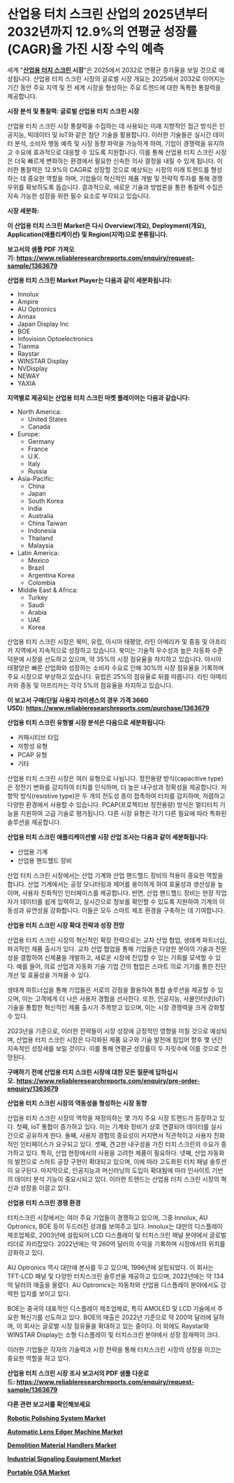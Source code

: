 <p><h1>산업용 터치 스크린 산업의 2025년부터 2032년까지 12.9%의 연평균 성장률(CAGR)을 가진 시장 수익 예측</h1></p><p>세계 "<strong><a href="https://www.reliableresearchreports.com/global-industrial-touch-screen-market-r1363679?utm_campaign=105&utm_medium=8&utm_source=Github&utm_content=ia&utm_term=01032025&utm_id=industrial-touch-screen">산업용 터치 스크린&nbsp;</a></strong><strong>시장</strong>"은 2025에서 2032로 연평균 증가율을 보일 것으로 예상됩니다. 산업용 터치 스크린 시장의 글로벌 시장 개요는 2025에서 2032로 이어지는 기간 동안 주요 지역 및 전 세계 시장을 형성하는 주요 트렌드에 대한 독특한 통찰력을 제공합니다.</p>
<p><strong>시장 분석 및 통찰력: 글로벌 산업용 터치 스크린 시장</strong></p>
<p><p>산업용 터치 스크린 시장 통찰력을 수집하는 데 사용되는 미래 지향적인 접근 방식은 인공지능, 빅데이터 및 IoT와 같은 첨단 기술을 활용합니다. 이러한 기술들은 실시간 데이터 분석, 소비자 행동 예측 및 시장 동향 파악을 가능하게 하여, 기업이 경쟁력을 유지하고 수요에 효과적으로 대응할 수 있도록 지원합니다. 이를 통해 산업용 터치 스크린 시장은 더욱 빠르게 변화하는 환경에서 필요한 신속한 의사 결정을 내릴 수 있게 됩니다. 이러한 통찰력은 12.9%의 CAGR로 성장할 것으로 예상되는 시장의 미래 트렌드를 형성하는 데 중요한 역할을 하며, 기업들이 혁신적인 제품 개발 및 전략적 투자를 통해 경쟁 우위를 확보하도록 돕습니다. 결과적으로, 새로운 기술과 방법론을 통한 통찰력 수집은 지속 가능한 성장을 위한 필수 요소로 부각되고 있습니다.</p><a href="%7CAUTHORITHY_DOMAIN_URL%7C?utm_campaign=105&utm_medium=8&utm_source=Github&utm_content=ia&utm_term=01032025&utm_id=industrial-touch-screen"></a></p>
<p><strong>시장 세분화:</strong></p>
<p><strong>이 산업용 터치 스크린 Market은 다시 Overview(개요), Deployment(개요), Application(애플리케이션) 및 Region(지역)으로 분류됩니다.</strong></p>
<p><strong>보고서의 샘플 PDF 가져오기:&nbsp;<a href="https://www.reliableresearchreports.com/enquiry/request-sample/1363679?utm_campaign=105&utm_medium=8&utm_source=Github&utm_content=ia&utm_term=01032025&utm_id=industrial-touch-screen">https://www.reliableresearchreports.com/enquiry/request-sample/1363679</a></strong><strong></strong></p>
<p><strong>산업용 터치 스크린 Market Player는 다음과 같이 세분화됩니다:</strong></p>
<p><ul><li>Innolux</li><li>Ampire</li><li>AU Optronics</li><li>Annax</li><li>Japan Display Inc</li><li>BOE</li><li>Infovision Optoelectronics</li><li>Tianma</li><li>Raystar</li><li>WINSTAR Display</li><li>NVDisplay</li><li>NEWAY</li><li>YAXIA</li></ul></p>
<p><strong>지역별로 제공되는 산업용 터치 스크린 마켓 플레이어는 다음과 같습니다:</strong></p>
<p><ul>
    <li>
        North America:
        <ul>
            <li>United States</li>
            <li>Canada</li>
        </ul>
    </li>
    <li>
        Europe:
        <ul>
            <li>Germany</li>
            <li>France</li>
            <li>U.K.</li>
            <li>Italy</li>
            <li>Russia</li>
        </ul>
    </li>
    <li>
        Asia-Pacific:
        <ul>
            <li>China</li>
            <li>Japan</li>
            <li>South Korea</li>
            <li>India</li>
            <li>Australia</li>
            <li>China Taiwan</li>
            <li>Indonesia</li>
            <li>Thailand</li>
            <li>Malaysia</li>
        </ul>
    </li>
    <li>
        Latin America:
        <ul>
            <li>Mexico</li>
            <li>Brazil</li>
            <li>Argentina Korea</li>
            <li>Colombia</li>
        </ul>
    </li>
    <li>
        Middle East & Africa:
        <ul>
            <li>Turkey</li>
            <li>Saudi</li>
            <li>Arabia</li>
            <li>UAE</li>
            <li>Korea</li>
        </ul>
    </li>
    </ul></p>
<p><p>산업용 터치 스크린 시장은 북미, 유럽, 아시아 태평양, 라틴 아메리카 및 중동 및 아프리카 지역에서 지속적으로 성장하고 있습니다. 북미는 기술적 우수성과 높은 자동화 수준 덕분에 시장을 선도하고 있으며, 약 35%의 시장 점유율을 차지하고 있습니다. 아시아 태평양은 빠른 산업화와 성장하는 소비자 수요로 인해 30%의 시장 점유율을 기록하며 주요 시장으로 부상하고 있습니다. 유럽은 25%의 점유율로 뒤를 따릅니다. 라틴 아메리카와 중동 및 아프리카는 각각 5%의 점유율을 차지하고 있습니다.</p></p>
<p><strong>이 보고서 구매(단일 사용자 라이센스의 경우 가격 3660 USD):&nbsp;<a href="https://www.reliableresearchreports.com/purchase/1363679?utm_campaign=105&utm_medium=8&utm_source=Github&utm_content=ia&utm_term=01032025&utm_id=industrial-touch-screen">https://www.reliableresearchreports.com/purchase/1363679</a></strong></p>
<p><strong>산업용 터치 스크린 유형별 시장 분석은 다음으로 세분화됩니다:</strong></p>
<p><ul><li>커패시티브 타입</li><li>저항성 유형</li><li>PCAP 유형</li><li>기타</li></ul></p>
<p><p>산업용 터치 스크린 시장은 여러 유형으로 나뉩니다. 정전용량 방식(capacitive type)은 정전기 변화를 감지하여 터치를 인식하며, 더 높은 내구성과 정확성을 제공합니다. 저항막 방식(resistive type)은 두 개의 전도성 층이 접촉하여 터치를 감지하며, 저렴하고 다양한 환경에서 사용할 수 있습니다. PCAP(프로젝티브 정전용량) 방식은 멀티터치 기능을 지원하여 고급 기술로 평가됩니다. 다른 시장 유형은 각기 다른 필요에 따라 특화된 솔루션을 제공합니다.</p></p>
<p><strong>산업용 터치 스크린 애플리케이션별 시장 산업 조사는 다음과 같이 세분화됩니다:</strong></p>
<p><ul><li>산업용 기계</li><li>산업용 핸드헬드 장비</li></ul></p>
<p><p>산업 터치 스크린 시장에서는 산업 기계와 산업 핸드헬드 장비의 적용이 중요한 역할을 합니다. 산업 기계에서는 공정 모니터링과 제어를 용이하게 하여 효율성과 생산성을 높이며, 사용자 친화적인 인터페이스를 제공합니다. 반면, 산업 핸드헬드 장비는 현장 작업자가 데이터를 쉽게 입력하고, 실시간으로 정보를 확인할 수 있도록 지원하여 기계의 이동성과 유연성을 강화합니다. 이들은 모두 스마트 제조 환경을 구축하는 데 기여합니다.</p></p>
<p><strong>산업용 터치 스크린 시장 확대 전략과 성장 전망</strong></p>
<p><p>산업용 터치 스크린 시장의 혁신적인 확장 전략으로는 교차 산업 협업, 생태계 파트너십, 파괴적인 제품 출시가 있다. 교차 산업 협업을 통해 기업들은 다양한 분야의 기술과 전문성을 결합하여 신제품을 개발하고, 새로운 시장에 진입할 수 있는 기회를 모색할 수 있다. 예를 들어, 의료 산업과 자동화 기술 기업 간의 협업은 스마트 의료 기기를 통한 진단 개선 및 효율성을 가져올 수 있다.</p><p>생태계 파트너십을 통해 기업들은 서로의 강점을 활용하여 통합 솔루션을 제공할 수 있으며, 이는 고객에게 더 나은 사용자 경험을 선사한다. 또한, 인공지능, 사물인터넷(IoT) 기술을 통합한 혁신적인 제품 출시가 주목받고 있으며, 이는 시장 경쟁력을 크게 강화할 수 있다.</p><p>2023년을 기준으로, 이러한 전략들이 시장 성장에 긍정적인 영향을 미칠 것으로 예상되며, 산업용 터치 스크린 시장은 다각화된 제품 요구와 기술 발전에 힘입어 향후 몇 년간 지속적인 성장세를 보일 것이다. 이를 통해 연평균 성장률이 두 자릿수에 이를 것으로 전망된다.</p></p>
<p><strong>구매하기 전에 산업용 터치 스크린 시장에 대한 모든 질문에 답하십시오.&nbsp;<a href="https://www.reliableresearchreports.com/enquiry/pre-order-enquiry/1363679?utm_campaign=105&utm_medium=8&utm_source=Github&utm_content=ia&utm_term=01032025&utm_id=industrial-touch-screen">https://www.reliableresearchreports.com/enquiry/pre-order-enquiry/1363679</a></strong><strong></strong></p>
<p><strong>산업용 터치 스크린 시장의 역동성을 형성하는 시장 동향</strong></p>
<p><p>산업용 터치 스크린 시장의 역학을 재정의하는 몇 가지 주요 시장 트렌드가 등장하고 있다. 첫째, IoT 통합이 증가하고 있다. 이는 기계와 장비가 상호 연결되어 데이터를 실시간으로 공유하게 한다. 둘째, 사용자 경험의 중요성이 커지면서 직관적이고 사용자 친화적인 인터페이스가 요구되고 있다. 셋째, 견고한 내구성을 가진 터치 스크린의 수요가 증가하고 있다. 특히, 산업 현장에서의 사용을 고려한 제품이 필요하다. 넷째, 산업 자동화의 발전으로 스마트 공장 구현이 확대되고 있으며, 이에 따라 고도화된 터치 패널 솔루션이 요구된다. 마지막으로, 인공지능과 머신러닝의 도입이 확대됨에 따라 인사이트 기반의 데이터 분석 기능이 중요시되고 있다. 이러한 트렌드는 산업용 터치 스크린 시장의 혁신과 성장을 이끌고 있다.</p></p>
<p><strong>산업용 터치 스크린 경쟁 환경</strong></p>
<p><p>터치스크린 시장에서는 여러 주요 기업들이 경쟁하고 있으며, 그중 Innolux, AU Optronics, BOE 등이 두드러진 성과를 보여주고 있다. Innolux는 대만의 디스플레이 제조업체로, 2003년에 설립되어 LCD 디스플레이 및 터치스크린 패널 분야에서 글로벌 리더로 자리잡았다. 2022년에는 약 260억 달러의 수익을 기록하며 시장에서의 위치를 강화하고 있다.</p><p>AU Optronics 역시 대만에 본사를 두고 있으며, 1996년에 설립되었다. 이 회사는 TFT-LCD 패널 및 다양한 터치스크린 솔루션을 제공하고 있으며, 2022년에는 약 134억 달러의 매출을 올렸다. AU Optronics는 자동차와 산업용 디스플레이 분야에서도 강력한 입지를 보이고 있다.</p><p>BOE는 중국의 대표적인 디스플레이 제조업체로, 특히 AMOLED 및 LCD 기술에서 주요한 혁신기를 선도하고 있다. BOE의 매출은 2022년 기준으로 약 200억 달러에 달하며, 이 회사는 글로벌 시장 점유율을 확대하고 있는 중이다. 이 외에도 Raystar와 WINSTAR Display는 소형 디스플레이 및 터치스크린 분야에서 성장 잠재력이 크다.</p><p>이러한 기업들은 각자의 기술력과 시장 전략을 통해 터치스크린 시장의 성장을 이끄는 중요한 역할을 하고 있다.</p></p>
<p><strong>산업용 터치 스크린 시장 조사 보고서의 PDF 샘플 다운로드:&nbsp;<a href="https://www.reliableresearchreports.com/enquiry/request-sample/1363679?utm_campaign=105&utm_medium=8&utm_source=Github&utm_content=ia&utm_term=01032025&utm_id=industrial-touch-screen">https://www.reliableresearchreports.com/enquiry/request-sample/1363679</a></strong></p>
<p><strong></strong></p>
<p><strong></strong></p>
<p><strong></strong></p>
<p><strong></strong></p>
<p><strong>다른 관련 보고서를 확인해보세요</strong></p>
<p><strong><p><a href="https://github.com/duscarajlha/Market-Research-Report-List-1/blob/main/robotic-polishing-system-market.md?utm_campaign=105&utm_medium=8&utm_source=Github&utm_content=ia&utm_term=01032025&utm_id=industrial-touch-screen">Robotic Polishing System Market</a></p><p><a href="https://github.com/lalolatiot/Market-Research-Report-List-1/blob/main/automatic-lens-edger-machine-market.md?utm_campaign=105&utm_medium=8&utm_source=Github&utm_content=ia&utm_term=01032025&utm_id=industrial-touch-screen">Automatic Lens Edger Machine Market</a></p><p><a href="https://github.com/ariyilmelzar/Market-Research-Report-List-1/blob/main/demolition-material-handlers-market.md?utm_campaign=105&utm_medium=8&utm_source=Github&utm_content=ia&utm_term=01032025&utm_id=industrial-touch-screen">Demolition Material Handlers Market</a></p><p><a href="https://github.com/zurubting/Market-Research-Report-List-1/blob/main/industrial-signaling-equipment-market.md?utm_campaign=105&utm_medium=8&utm_source=Github&utm_content=ia&utm_term=01032025&utm_id=industrial-touch-screen">Industrial Signaling Equipment Market</a></p><p><a href="https://github.com/tsiteymargat/Market-Research-Report-List-1/blob/main/portable-osa-market.md?utm_campaign=105&utm_medium=8&utm_source=Github&utm_content=ia&utm_term=01032025&utm_id=industrial-touch-screen">Portable OSA Market</a></p></strong></p>
